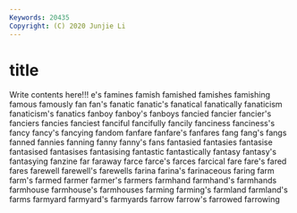 ```yaml
---
Keywords: 20435
Copyright: (C) 2020 Junjie Li
---
```


# title

Write contents here!!!
e's 
famines 
famish 
famished 
famishes 
famishing 
famous 
famously 
fan 
fan's
fanatic 
fanatic's 
fanatical 
fanatically 
fanaticism 
fanaticism's 
fanatics 
fanboy 
fanboy's 
fanboys
fancied 
fancier 
fancier's 
fanciers 
fancies 
fanciest 
fanciful 
fancifully 
fancily 
fanciness
fanciness's 
fancy 
fancy's 
fancying 
fandom 
fanfare 
fanfare's 
fanfares 
fang 
fang's
fangs 
fanned 
fannies 
fanning 
fanny 
fanny's 
fans 
fantasied 
fantasies 
fantasise
fantasised 
fantasises 
fantasising 
fantastic 
fantastically 
fantasy 
fantasy's 
fantasying 
fanzine 
far
faraway 
farce 
farce's 
farces 
farcical 
fare 
fare's 
fared 
fares 
farewell
farewell's 
farewells 
farina 
farina's 
farinaceous 
faring 
farm 
farm's 
farmed 
farmer
farmer's 
farmers 
farmhand 
farmhand's 
farmhands 
farmhouse 
farmhouse's 
farmhouses 
farming 
farming's
farmland 
farmland's 
farms 
farmyard 
farmyard's 
farmyards 
farrow 
farrow's 
farrowed 
farrowing
